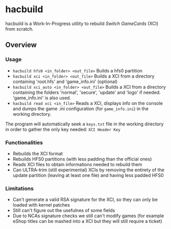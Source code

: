 # hacbuild
hacbuild is a Work-In-Progress utility to rebuild *Switch GameCards* (XCI) from scratch.

## Overview

### Usage
- `hacbuild hfs0 <in_folder> <out_file>` Builds a hfs0 partition
- `hacbuild xci <in_folder> <out_file>` Builds a XCI from a directory containing 'root.hfs' and 'game_info.ini' (optional)
- `hacbuild xci_auto <in_folder> <out_file>` Builds a XCI from a directory containing the folders 'normal', 'secure', 'update' and 'logo' if needed. 'game_info.ini' is also used.
- `hacbuild read xci <in_file>` Reads a XCI, displays info on the console and dumps the game .ini configuration (for `game_info.ini`) in the working directory.

The program will automatically seek a `keys.txt` file in the working directory in order to gather the only key needed: `XCI Header Key`

### Functionalities
- Rebuilds the XCI format 
- Rebuilds HFS0 partitions (with less padding than the official ones)
- Reads XCI files to obtain informations needed to rebuild them
- Can ULTRA-trim (still experimental) XCIs by removing the entirety of the update partition (leaving at least one file) and having less padded HFS0

### Limitations
- Can't generate a valid RSA signature for the XCI, so they can only be loaded with kernel patches
- Still can't figure out the usefulnes of some fields
- Due to NCAs signature checks we still can't modify games (for example eShop titles can be mashed into a XCI but they will still require a ticket)



